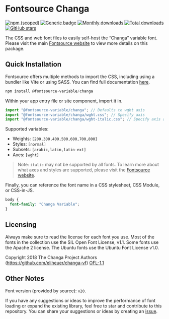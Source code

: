 # Fontsource Changa

[![npm (scoped)](https://img.shields.io/npm/v/@fontsource-variable/changa?color=brightgreen)](https://www.npmjs.com/package/@fontsource-variable/changa) [![Generic badge](https://img.shields.io/badge/fontsource-passing-brightgreen)](https://github.com/fontsource/fontsource) [![Monthly downloads](https://badgen.net/npm/dm/@fontsource-variable/changa)](https://github.com/fontsource/fontsource) [![Total downloads](https://badgen.net/npm/dt/@fontsource-variable/changa)](https://github.com/fontsource/fontsource) [![GitHub stars](https://img.shields.io/github/stars/fontsource/fontsource.svg?style=social&label=Star)](https://github.com/fontsource/fontsource/stargazers)

The CSS and web font files to easily self-host the “Changa” variable font. Please visit the main [Fontsource website](https://fontsource.org/fonts/changa) to view more details on this package.

## Quick Installation

Fontsource offers multiple methods to import the CSS, including using a bundler like Vite or using SASS. You can find full documentation [here](https://fontsource.org/docs/getting-started/introduction).

```javascript
npm install @fontsource-variable/changa
```

Within your app entry file or site component, import it in.

```javascript
import "@fontsource-variable/changa"; // Defaults to wght axis
import "@fontsource-variable/changa/wght.css"; // Specify axis
import "@fontsource-variable/changa/wght-italic.css"; // Specify axis and style
```

Supported variables:
- Weights: `[200,300,400,500,600,700,800]`
- Styles: `[normal]`
- Subsets: `[arabic,latin,latin-ext]`
- Axes: `[wght]`

> Note: `italic` may not be supported by all fonts. To learn more about what axes and styles are supported, please visit the [Fontsource website](https://fontsource.org/fonts/changa).

Finally, you can reference the font name in a CSS stylesheet, CSS Module, or CSS-in-JS.

```css
body {
  font-family: "Changa Variable";
}
```

## Licensing
Always make sure to read the license for each font you use. Most of the fonts in the collection use the SIL Open Font License, v1.1. Some fonts use the Apache 2 license. The Ubuntu fonts use the Ubuntu Font License v1.0.

Copyright 2018 The Changa Project Authors (https://github.com/eliheuer/changa-vf)
[OFL-1.1](http://scripts.sil.org/OFL)

## Other Notes
Font version (provided by source): `v20`.

If you have any suggestions or ideas to improve the performance of font loading or expand the existing library, feel free to star and contribute to this repository. You can share your suggestions or ideas by creating an [issue](https://github.com/fontsource/fontsource/issues).
